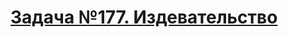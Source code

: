 # [Задача №177. Издевательство](http://informatics.mccme.ru/mod/statements/view3.php?id=259&chapterid=177#1)
